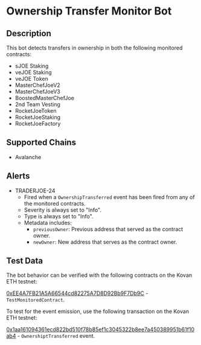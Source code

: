 # Ownership Transfer Monitor Bot

## Description

This bot detects transfers in ownership in both the following monitored contracts:
- sJOE Staking
- veJOE Staking
- veJOE Token
- MasterChefJoeV2
- MasterChefJoeV3
- BoostedMasterChefJoe
- 2nd Team Vesting
- RocketJoeToken
- RocketJoeStaking
- RocketJoeFactory

## Supported Chains

- Avalanche

## Alerts

- TRADERJOE-24
  - Fired when a `OwnershipTransferred` event has been fired from any of the monitored contracts.
  - Severity is always set to "Info".
  - Type is always set to "Info".
  - Metadata includes:
    - `previousOwner`: Previous address that served as the contract owner.
    - `newOwner`: New address that serves as the contract owner.

## Test Data

The bot behavior can be verified with the following contracts on the Kovan ETH testnet:

[0xEE4A7FB21A5A66544cd82275A7D8D92Bb9F7Db9C](https://kovan.etherscan.io/address/0xee4a7fb21a5a66544cd82275a7d8d92bb9f7db9c) - `TestMonitoredContract`.

To test for the event emission, use the following transaction on the Kovan ETH testnet:

[0x1aa161094361ecd822bd510f78b85ef1c3045322b8ee7a450389951b61f10ab4](https://kovan.etherscan.io/tx/0x1aa161094361ecd822bd510f78b85ef1c3045322b8ee7a450389951b61f10ab4) - `OwnershiptTransferred` event.